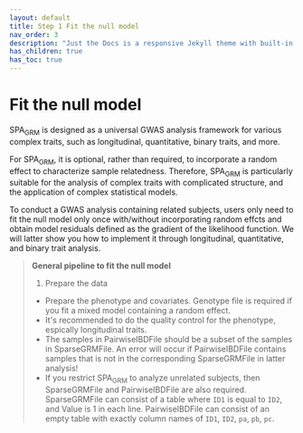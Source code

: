 ```yaml
---
layout: default
title: Step 1 Fit the null model
nav_order: 3
description: "Just the Docs is a responsive Jekyll theme with built-in search that is easily customizable and hosted on GitHub Pages."
has_children: true
has_toc: true
---
```


# Fit the null model

SPA<sub>GRM</sub> is designed as a universal GWAS analysis framework for various complex traits, such as longitudinal, quantitative, binary traits, and more. 

For SPA<sub>GRM</sub>, it is optional, rather than required, to incorporate a random effect to characterize sample relatedness. Therefore, SPA<sub>GRM</sub> is particularly suitable for the analysis of complex traits with complicated structure, and the application of complex statistical models.

To conduct a GWAS analysis containing related subjects, users only need to fit the null model only once with/without incorporating random effcts and obtain model residuals defined as the gradient of the likelihood function. We will latter show you how to implement it through longitudinal, quantitative, and binary trait analysis.

> **General pipeline to fit the null model**  
> 1. Prepare the data  
> - Prepare the phenotype and covariates. Genotype file is required if you fit a mixed model containing a random effect.  
> - It's recommended to do the quality control for the phenotype, espically longitudinal traits.  
> - The samples in PairwiseIBDFile should be a subset of the samples in SparseGRMFile. An error will occur if PairwiseIBDFile contains samples that is not in the corresponding SparseGRMFile in latter analysis!  
> - If you restrict SPA<sub>GRM</sub> to analyze unrelated subjects, then SparseGRMFile and PairwiseIBDFile are also required. SparseGRMFile can consist of a table where `ID1` is equal to `ID2`, and Value is 1 in each line. PairwiseIBDFile can consist of an empty table with exactly column names of `ID1`, `ID2`, `pa`, `pb`, `pc`.